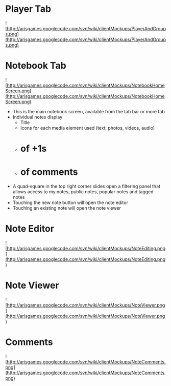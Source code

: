 # Player Tab #

![http://arisgames.googlecode.com/svn/wiki/clientMockups/PlayerAndGroups.png](http://arisgames.googlecode.com/svn/wiki/clientMockups/PlayerAndGroups.png)

# Notebook Tab #

![http://arisgames.googlecode.com/svn/wiki/clientMockups/NotebookHomeScreen.png](http://arisgames.googlecode.com/svn/wiki/clientMockups/NotebookHomeScreen.png)

  * This is the main notebook screen, available from the tab bar or more tab
  * Individual notes display
    * Title
    * Icons for each media element used (text, photos, videos, audio)
    * # of +1s
    * # of comments
  * A quad-square in the top right corner slides open a filtering panel that allows access to my notes, public notes, popular notes and tagged notes
  * Touching the new note button will open the note editor
  * Touching an existing note will open the note viewer

# Note Editor #

![http://arisgames.googlecode.com/svn/wiki/clientMockups/NoteEditing.png](http://arisgames.googlecode.com/svn/wiki/clientMockups/NoteEditing.png)


# Note Viewer #

![http://arisgames.googlecode.com/svn/wiki/clientMockups/NoteViewer.png](http://arisgames.googlecode.com/svn/wiki/clientMockups/NoteViewer.png)


# Comments #


![http://arisgames.googlecode.com/svn/wiki/clientMockups/NoteComments.png](http://arisgames.googlecode.com/svn/wiki/clientMockups/NoteComments.png)